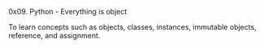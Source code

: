 0x09. Python - Everything is object

To learn concepts such as objects, classes, instances, immutable objects, reference, and assignment.
